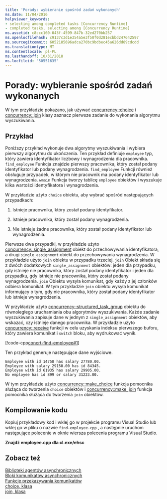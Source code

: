 ```yaml
---
title: 'Porady: wybieranie spośród zadań wykonanych'
ms.date: 11/04/2016
helpviewer_keywords:
- selecting among completed tasks [Concurrency Runtime]
- completed tasks, selecting among [Concurrency Runtime]
ms.assetid: c8ccc160-043f-4599-847b-32ed270bb257
ms.openlocfilehash: c9137c3d1e354a5e3f50f0d281ecbbd247642597
ms.sourcegitcommit: 6052185696adca270bc9bdbec45a626dd89cdcdd
ms.translationtype: MT
ms.contentlocale: pl-PL
ms.lasthandoff: 10/31/2018
ms.locfileid: "50551635"
---
```

# <a name="how-to-select-among-completed-tasks"></a>Porady: wybieranie spośród zadań wykonanych

W tym przykładzie pokazano, jak używać [concurrency::choice](../../parallel/concrt/reference/choice-class.md) i [concurrency::join](../../parallel/concrt/reference/join-class.md) klasy zaznacz pierwsze zadanie do wykonania algorytmu wyszukiwania.

## <a name="example"></a>Przykład

Poniższy przykład wykonuje dwa algorytmy wyszukiwania i wybiera pierwszy algorytmu do ukończenia. Ten przykład definiuje `employee` typ, który zawiera identyfikator liczbowy i wynagrodzenia dla pracownika. `find_employee` Funkcja znajdzie pierwszy pracownika, który został podany identyfikator lub podany wynagrodzenia. `find_employee` Funkcji również obsługuje przypadek, w którym nie pracownik ma podany identyfikator lub wynagrodzenia. `wmain` Funkcja tworzy tablicę `employee` obiektów i wyszukuje kilka wartości identyfikatora i wynagrodzenia.

W przykładzie użyto `choice` obiektu, aby wybrać spośród następujących przypadkach:

1. Istnieje pracownika, który został podany identyfikator.

1. Istnieje pracownika, który został podany wynagrodzenia.

1. Nie istnieje żadne pracownika, który został podany identyfikator lub wynagrodzenia.

Pierwsze dwa przypadki, w przykładzie użyto [concurrency::single_assignment](../../parallel/concrt/reference/single-assignment-class.md) obiekt do przechowywania identyfikatora, a drugi `single_assignment` obiekt do przechowywania wynagrodzenia. W przykładzie użyto `join` obiektu w przypadku trzeciej. `join` Obiekt składa się z dwóch dodatkowych `single_assignment` obiektów: jeden dla przypadku, gdy istnieje nie pracownika, który został podany identyfikator i jeden dla przypadku, gdy istnieje nie pracownika, który został podany wynagrodzenia. `join` Obiektu wysyła komunikat, gdy każdy z jej członków odbiera komunikat. W tym przykładzie `join` obiektu wysyła komunikat informujący o tym, gdy nie pracownika, który został podany identyfikator lub istnieje wynagrodzenia.

W przykładzie użyto [concurrency::structured_task_group](../../parallel/concrt/reference/structured-task-group-class.md) obiektu do równoległego uruchamiania obu algorytmów wyszukiwania. Każde zadanie wyszukiwania zapisuje dane w jednym z `single_assignment` obiektów, aby wskazać, czy istnieje danego pracownika. W przykładzie użyto [concurrency::receive](reference/concurrency-namespace-functions.md#receive) funkcji w celu uzyskania indeksu pierwszego buforu, który zawiera komunikat i `switch` bloku, aby wydrukować wynik.

[!code-cpp[concrt-find-employee#1](../../parallel/concrt/codesnippet/cpp/how-to-select-among-completed-tasks_1.cpp)]

Ten przykład generuje następujące dane wyjściowe.

```Output
Employee with id 14758 has salary 27780.00.
Employee with salary 29150.00 has id 84345.
Employee with id 61935 has salary 29905.00.
No employee has id 899 or salary 31223.00.
```

W tym przykładzie użyto [concurrency::make_choice](reference/concurrency-namespace-functions.md#make_choice) funkcja pomocnika służąca do tworzenia `choice` obiektów i [concurrency::make_join](reference/concurrency-namespace-functions.md#make_join) funkcja pomocnika służąca do tworzenia `join` obiektów.

## <a name="compiling-the-code"></a>Kompilowanie kodu

Kopiuj przykładowy kod i wklej go w projekcie programu Visual Studio lub wklej go w pliku o nazwie `find-employee.cpp` , a następnie uruchom następujące polecenie w oknie wiersza polecenia programu Visual Studio.

**Znajdź employee.cpp dla cl.exe/ehsc**

## <a name="see-also"></a>Zobacz też

[Biblioteki agentów asynchronicznych](../../parallel/concrt/asynchronous-agents-library.md)<br/>
[Bloki komunikatów asynchronicznych](../../parallel/concrt/asynchronous-message-blocks.md)<br/>
[Funkcje przekazywania komunikatów](../../parallel/concrt/message-passing-functions.md)<br/>
[choice, klasa](../../parallel/concrt/reference/choice-class.md)<br/>
[join, klasa](../../parallel/concrt/reference/join-class.md)

